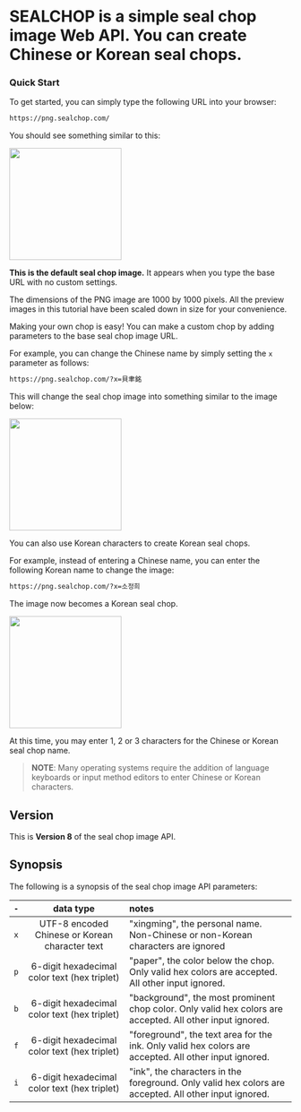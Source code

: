 
# **SEALCHOP** is a simple seal chop image Web API. You can create Chinese or Korean seal chops.

### Quick Start

To get started, you can simply type the following URL into your browser:

```bash
https://png.sealchop.com/
```

You should see something similar to this:

<img width="200" src="https://png.sealchop.com/">

**This is the default seal chop image.** It appears when you type the base URL with no custom settings.

The dimensions of the PNG image are 1000 by 1000 pixels. All the preview images in this tutorial have been scaled down in size for your convenience.

Making your own chop is easy! You can make a custom chop by adding parameters to the base seal chop image URL.

For example, you can change the Chinese name by simply setting the `x` parameter as follows:

```bash
https://png.sealchop.com/?x=貝聿銘
```

This will change the seal chop image into something similar to the image below:

<img width="200" src="https://png.sealchop.com/?x=貝聿銘">

You can also use Korean characters to create Korean seal chops.

For example, instead of entering a Chinese name, you can enter the following Korean name to change the image:

```bash
https://png.sealchop.com/?x=소정희
```

The image now becomes a Korean seal chop.

<img width="200" src="https://png.sealchop.com/?x=소정희">

At this time, you may enter 1, 2 or 3 characters for the Chinese or Korean seal chop name.

> **NOTE**: Many operating systems require the addition of language keyboards or input method editors to enter Chinese or Korean characters.

## Version

This is **Version 8** of the seal chop image API.

## Synopsis

The following is a synopsis of the seal chop image API parameters:

`-` | data type | notes
:---: | :---: | :---
`x` | UTF-8 encoded Chinese or Korean character text | "xingming", the personal name. Non-Chinese or non-Korean characters are ignored
`p` | 6-digit hexadecimal color text (hex triplet) | "paper", the color below the chop. Only valid hex colors are accepted. All other input ignored.
`b` | 6-digit hexadecimal color text (hex triplet) | "background", the most prominent chop color. Only valid hex colors are accepted. All other input ignored.
`f` | 6-digit hexadecimal color text (hex triplet) | "foreground", the text area for the ink. Only valid hex colors are accepted. All other input ignored.
`i` | 6-digit hexadecimal color text (hex triplet) | "ink", the characters in the foreground. Only valid hex colors are accepted. All other input ignored.

